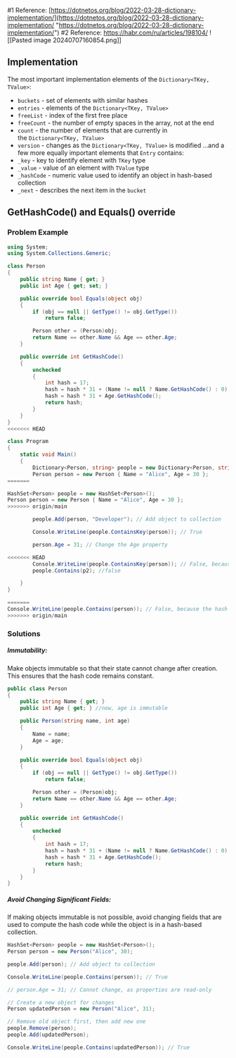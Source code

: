 #1 Reference: [https://dotnetos.org/blog/2022-03-28-dictionary-implementation/](https://dotnetos.org/blog/2022-03-28-dictionary-implementation/ "https://dotnetos.org/blog/2022-03-28-dictionary-implementation/") 
#2 Reference: https://habr.com/ru/articles/198104/
![[Pasted image 20240707160854.png]]
## Implementation
The most important implementation elements of the `Dictionary<TKey, TValue>`:
- `buckets` - set of elements with similar hashes
- `entries` - elements of the `Dictionary<TKey, TValue>`
- `freeList` - index of the first free place
- `freeCount` - the number of empty spaces in the array, not at the end
- `count` - the number of elements that are currently in the `Dictionary<TKey, TValue>`
- `version` - changes as the `Dictionary<TKey, TValue>` is modified
…and a few more equally important elements that `Entry` contains:
- `_key` - key to identify element with `TKey` type
- `_value` - value of an element with `TValue` type
- `_hashCode` - numeric value used to identify an object in hash-based collection
- `_next` - describes the next item in the `bucket`
## GetHashCode() and Equals() override
### Problem Example

```csharp
using System;
using System.Collections.Generic;

class Person
{
    public string Name { get; }
    public int Age { get; set; }

    public override bool Equals(object obj)
    {
        if (obj == null || GetType() != obj.GetType())
            return false;

        Person other = (Person)obj;
        return Name == other.Name && Age == other.Age;
    }

    public override int GetHashCode()
    {
        unchecked
        {
            int hash = 17;
            hash = hash * 31 + (Name != null ? Name.GetHashCode() : 0);
            hash = hash * 31 + Age.GetHashCode();
            return hash;
        }
    }
}
<<<<<<< HEAD

class Program
{
    static void Main()
    {
        Dictionary<Person, string> people = new Dictionary<Person, string>();
        Person person = new Person { Name = "Alice", Age = 30 };
=======
```

```csharp
HashSet<Person> people = new HashSet<Person>();
Person person = new Person { Name = "Alice", Age = 30 };
>>>>>>> origin/main

        people.Add(person, "Developer"); // Add object to collection

        Console.WriteLine(people.ContainsKey(person)); // True

        person.Age = 31; // Change the Age property

<<<<<<< HEAD
        Console.WriteLine(people.ContainsKey(person)); // False, because the hash code changed
		people.Contains(p2); //false

    }
}

=======
Console.WriteLine(people.Contains(person)); // False, because the hash code changed
>>>>>>> origin/main
```
### Solutions
##### Immutability:
Make objects immutable so that their state cannot change after creation. This ensures that the hash code remains constant.
```csharp
public class Person
{
    public string Name { get; }
    public int Age { get; } //now, age is immutable 

    public Person(string name, int age)
    {
        Name = name;
        Age = age;
    }

    public override bool Equals(object obj)
    {
        if (obj == null || GetType() != obj.GetType())
            return false;

        Person other = (Person)obj;
        return Name == other.Name && Age == other.Age;
    }

    public override int GetHashCode()
    {
        unchecked
        {
            int hash = 17;
            hash = hash * 31 + (Name != null ? Name.GetHashCode() : 0);
            hash = hash * 31 + Age.GetHashCode();
            return hash;
        }
    }
}
```
##### Avoid Changing Significant Fields:
If making objects immutable is not possible, avoid changing fields that are used to compute the hash code while the object is in a hash-based collection.
```csharp
HashSet<Person> people = new HashSet<Person>();
Person person = new Person("Alice", 30);

people.Add(person); // Add object to collection

Console.WriteLine(people.Contains(person)); // True

// person.Age = 31; // Cannot change, as properties are read-only

// Create a new object for changes
Person updatedPerson = new Person("Alice", 31);

// Remove old object first, then add new one
people.Remove(person);
people.Add(updatedPerson);

Console.WriteLine(people.Contains(updatedPerson)); // True
```